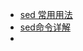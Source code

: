 - [sed 常用用法](https://blog.csdn.net/obsessiveY/article/details/103500698?spm=1001.2101.3001.6650.5&utm_medium=distribute.pc_relevant.none-task-blog-2%7Edefault%7EBlogCommendFromBaidu%7Edefault-5-103500698-blog-124284715.pc_relevant_multi_platform_featuressortv2removedup&depth_1-utm_source=distribute.pc_relevant.none-task-blog-2%7Edefault%7EBlogCommendFromBaidu%7Edefault-5-103500698-blog-124284715.pc_relevant_multi_platform_featuressortv2removedup&utm_relevant_index=9)
- [sed命令详解](https://blog.csdn.net/ltochange/article/details/119729369?ops_request_misc=%257B%2522request%255Fid%2522%253A%2522165923674716781667864942%2522%252C%2522scm%2522%253A%252220140713.130102334..%2522%257D&request_id=165923674716781667864942&biz_id=0&utm_medium=distribute.pc_search_result.none-task-blog-2~all~top_click~default-2-119729369-null-null.142^v35^experiment_28w_v1&utm_term=sed&spm=1018.2226.3001.4187)
-